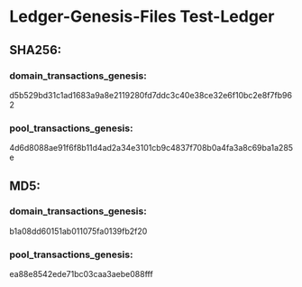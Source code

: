 # Ledger-Genesis-Files Test-Ledger

## SHA256:
### domain_transactions_genesis:
d5b529bd31c1ad1683a9a8e2119280fd7ddc3c40e38ce32e6f10bc2e8f7fb962

### pool_transactions_genesis:
4d6d8088ae91f6f8b11d4ad2a34e3101cb9c4837f708b0a4fa3a8c69ba1a285e

## MD5:
### domain_transactions_genesis:
b1a08dd60151ab011075fa0139fb2f20

### pool_transactions_genesis:
ea88e8542ede71bc03caa3aebe088fff